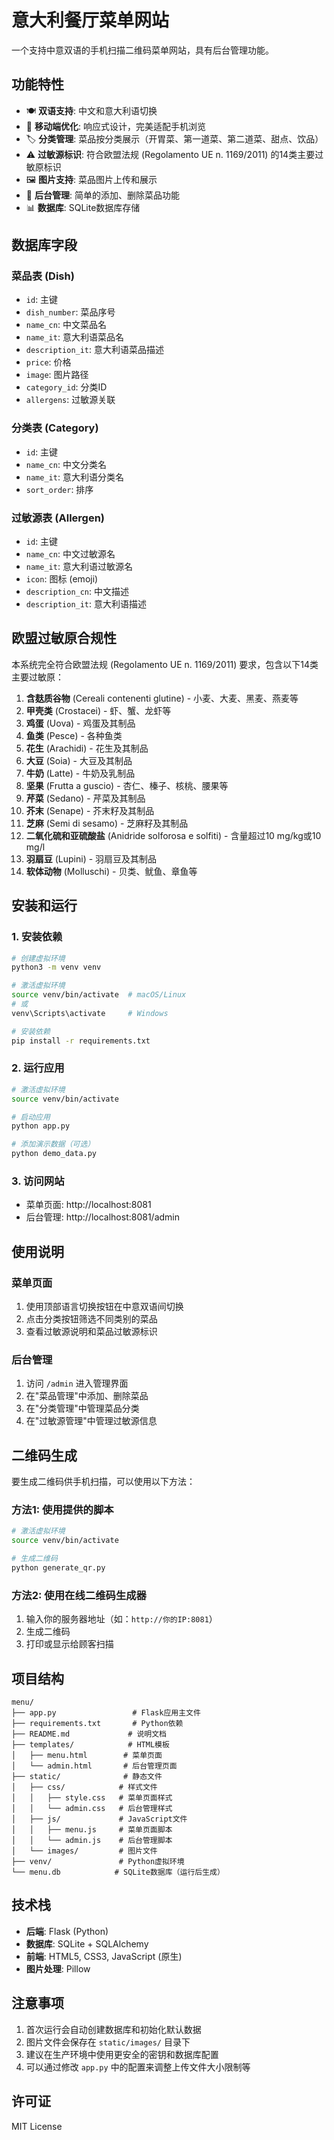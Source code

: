 # 意大利餐厅菜单网站

一个支持中意双语的手机扫描二维码菜单网站，具有后台管理功能。

## 功能特性

- 🍽️ **双语支持**: 中文和意大利语切换
- 📱 **移动端优化**: 响应式设计，完美适配手机浏览
- 🏷️ **分类管理**: 菜品按分类展示（开胃菜、第一道菜、第二道菜、甜点、饮品）
- ⚠️ **过敏源标识**: 符合欧盟法规 (Regolamento UE n. 1169/2011) 的14类主要过敏原标识
- 🖼️ **图片支持**: 菜品图片上传和展示
- 🔧 **后台管理**: 简单的添加、删除菜品功能
- 📊 **数据库**: SQLite数据库存储

## 数据库字段

### 菜品表 (Dish)
- `id`: 主键
- `dish_number`: 菜品序号
- `name_cn`: 中文菜品名
- `name_it`: 意大利语菜品名
- `description_it`: 意大利语菜品描述
- `price`: 价格
- `image`: 图片路径
- `category_id`: 分类ID
- `allergens`: 过敏源关联

### 分类表 (Category)
- `id`: 主键
- `name_cn`: 中文分类名
- `name_it`: 意大利语分类名
- `sort_order`: 排序

### 过敏源表 (Allergen)
- `id`: 主键
- `name_cn`: 中文过敏源名
- `name_it`: 意大利语过敏源名
- `icon`: 图标 (emoji)
- `description_cn`: 中文描述
- `description_it`: 意大利语描述

## 欧盟过敏原合规性

本系统完全符合欧盟法规 (Regolamento UE n. 1169/2011) 要求，包含以下14类主要过敏原：

1. **含麸质谷物** (Cereali contenenti glutine) - 小麦、大麦、黑麦、燕麦等
2. **甲壳类** (Crostacei) - 虾、蟹、龙虾等
3. **鸡蛋** (Uova) - 鸡蛋及其制品
4. **鱼类** (Pesce) - 各种鱼类
5. **花生** (Arachidi) - 花生及其制品
6. **大豆** (Soia) - 大豆及其制品
7. **牛奶** (Latte) - 牛奶及乳制品
8. **坚果** (Frutta a guscio) - 杏仁、榛子、核桃、腰果等
9. **芹菜** (Sedano) - 芹菜及其制品
10. **芥末** (Senape) - 芥末籽及其制品
11. **芝麻** (Semi di sesamo) - 芝麻籽及其制品
12. **二氧化硫和亚硫酸盐** (Anidride solforosa e solfiti) - 含量超过10 mg/kg或10 mg/l
13. **羽扇豆** (Lupini) - 羽扇豆及其制品
14. **软体动物** (Molluschi) - 贝类、鱿鱼、章鱼等

## 安装和运行

### 1. 安装依赖
```bash
# 创建虚拟环境
python3 -m venv venv

# 激活虚拟环境
source venv/bin/activate  # macOS/Linux
# 或
venv\Scripts\activate     # Windows

# 安装依赖
pip install -r requirements.txt
```

### 2. 运行应用
```bash
# 激活虚拟环境
source venv/bin/activate

# 启动应用
python app.py

# 添加演示数据（可选）
python demo_data.py
```

### 3. 访问网站
- 菜单页面: http://localhost:8081
- 后台管理: http://localhost:8081/admin

## 使用说明

### 菜单页面
1. 使用顶部语言切换按钮在中意双语间切换
2. 点击分类按钮筛选不同类别的菜品
3. 查看过敏源说明和菜品过敏源标识

### 后台管理
1. 访问 `/admin` 进入管理界面
2. 在"菜品管理"中添加、删除菜品
3. 在"分类管理"中管理菜品分类
4. 在"过敏源管理"中管理过敏源信息

## 二维码生成

要生成二维码供手机扫描，可以使用以下方法：

### 方法1: 使用提供的脚本
```bash
# 激活虚拟环境
source venv/bin/activate

# 生成二维码
python generate_qr.py
```

### 方法2: 使用在线二维码生成器
1. 输入你的服务器地址（如：`http://你的IP:8081`）
2. 生成二维码
3. 打印或显示给顾客扫描

## 项目结构

```
menu/
├── app.py                 # Flask应用主文件
├── requirements.txt       # Python依赖
├── README.md             # 说明文档
├── templates/            # HTML模板
│   ├── menu.html        # 菜单页面
│   └── admin.html       # 后台管理页面
├── static/              # 静态文件
│   ├── css/            # 样式文件
│   │   ├── style.css   # 菜单页面样式
│   │   └── admin.css   # 后台管理样式
│   ├── js/             # JavaScript文件
│   │   ├── menu.js     # 菜单页面脚本
│   │   └── admin.js    # 后台管理脚本
│   └── images/         # 图片文件
├── venv/               # Python虚拟环境
└── menu.db            # SQLite数据库（运行后生成）
```

## 技术栈

- **后端**: Flask (Python)
- **数据库**: SQLite + SQLAlchemy
- **前端**: HTML5, CSS3, JavaScript (原生)
- **图片处理**: Pillow

## 注意事项

1. 首次运行会自动创建数据库和初始化默认数据
2. 图片文件会保存在 `static/images/` 目录下
3. 建议在生产环境中使用更安全的密钥和数据库配置
4. 可以通过修改 `app.py` 中的配置来调整上传文件大小限制等

## 许可证

MIT License